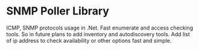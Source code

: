 # SNMP Poller Library
ICMP, SNMP protocols usage in .Net. Fast enumerate and access checking tools. So in future plans to add inventory and autodiscovery tools.
Add list of ip address to check availability or other options fast and simple.
